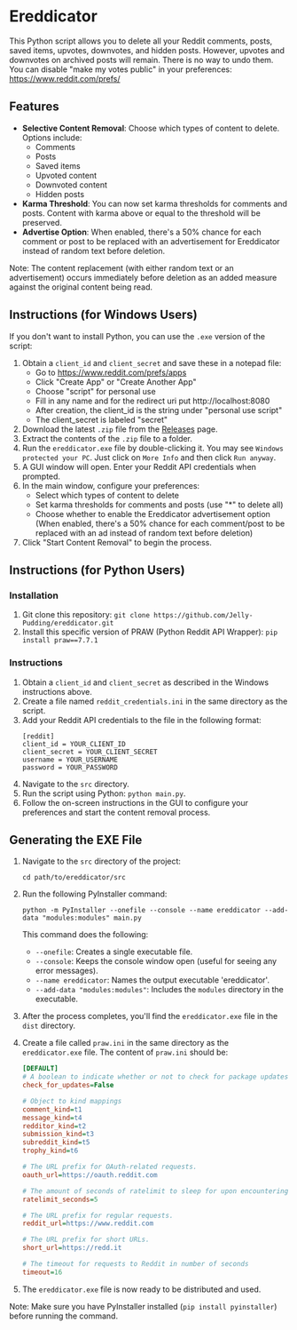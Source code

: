 # Ereddicator

This Python script allows you to delete all your Reddit comments, posts, saved items, upvotes, downvotes, and hidden posts. However, upvotes and downvotes on archived posts will remain. There is no way to undo them. You can disable "make my votes public" in your preferences: https://www.reddit.com/prefs/

## Features

- **Selective Content Removal**: Choose which types of content to delete. Options include:
  - Comments
  - Posts
  - Saved items
  - Upvoted content
  - Downvoted content
  - Hidden posts
- **Karma Threshold**: You can now set karma thresholds for comments and posts. Content with karma above or equal to the threshold will be preserved.
- **Advertise Option**: When enabled, there's a 50% chance for each comment or post to be replaced with an advertisement for Ereddicator instead of random text before deletion.

Note: The content replacement (with either random text or an advertisement) occurs immediately before deletion as an added measure against the original content being read.

## Instructions (for Windows Users)

If you don't want to install Python, you can use the `.exe` version of the script:

1. Obtain a `client_id` and `client_secret` and save these in a notepad file:
   - Go to https://www.reddit.com/prefs/apps
   - Click "Create App" or "Create Another App"
   - Choose "script" for personal use
   - Fill in any name and for the redirect uri put http://localhost:8080
   - After creation, the client_id is the string under "personal use script"
   - The client_secret is labeled "secret"
2. Download the latest `.zip` file from the [Releases](https://github.com/Jelly-Pudding/ereddicator/releases/) page.
3. Extract the contents of the `.zip` file to a folder.
4. Run the `ereddicator.exe` file by double-clicking it. You may see `Windows protected your PC`. Just click on `More Info` and then click `Run anyway`. 
5. A GUI window will open. Enter your Reddit API credentials when prompted.
6. In the main window, configure your preferences:
   - Select which types of content to delete
   - Set karma thresholds for comments and posts (use "*" to delete all)
   - Choose whether to enable the Ereddicator advertisement option
     (When enabled, there's a 50% chance for each comment/post to be replaced with an ad instead of random text before deletion)
7. Click "Start Content Removal" to begin the process.

## Instructions (for Python Users)

### Installation

1. Git clone this repository: `git clone https://github.com/Jelly-Pudding/ereddicator.git`
2. Install this specific version of PRAW (Python Reddit API Wrapper):
   `pip install praw==7.7.1`

### Instructions

1. Obtain a `client_id` and `client_secret` as described in the Windows instructions above.
2. Create a file named `reddit_credentials.ini` in the same directory as the script.
3. Add your Reddit API credentials to the file in the following format:
    ```
    [reddit]
    client_id = YOUR_CLIENT_ID
    client_secret = YOUR_CLIENT_SECRET
    username = YOUR_USERNAME
    password = YOUR_PASSWORD
    ```
4. Navigate to the `src` directory.
5. Run the script using Python: `python main.py`.
6. Follow the on-screen instructions in the GUI to configure your preferences and start the content removal process.

## Generating the EXE File

1. Navigate to the `src` directory of the project:
   ```
   cd path/to/ereddicator/src
   ```

2. Run the following PyInstaller command:
   ```
   python -m PyInstaller --onefile --console --name ereddicator --add-data "modules:modules" main.py
   ```

   This command does the following:
   - `--onefile`: Creates a single executable file.
   - `--console`: Keeps the console window open (useful for seeing any error messages).
   - `--name ereddicator`: Names the output executable 'ereddicator'.
   - `--add-data "modules:modules"`: Includes the `modules` directory in the executable.

3. After the process completes, you'll find the `ereddicator.exe` file in the `dist` directory.

4. Create a file called `praw.ini` in the same directory as the `ereddicator.exe` file. The content of `praw.ini` should be:

   ```ini
   [DEFAULT]
   # A boolean to indicate whether or not to check for package updates.
   check_for_updates=False

   # Object to kind mappings
   comment_kind=t1
   message_kind=t4
   redditor_kind=t2
   submission_kind=t3
   subreddit_kind=t5
   trophy_kind=t6

   # The URL prefix for OAuth-related requests.
   oauth_url=https://oauth.reddit.com

   # The amount of seconds of ratelimit to sleep for upon encountering a specific type of 429 error.
   ratelimit_seconds=5

   # The URL prefix for regular requests.
   reddit_url=https://www.reddit.com

   # The URL prefix for short URLs.
   short_url=https://redd.it

   # The timeout for requests to Reddit in number of seconds
   timeout=16
   ```

5. The `ereddicator.exe` file is now ready to be distributed and used.

Note: Make sure you have PyInstaller installed (`pip install pyinstaller`) before running the command.